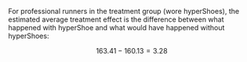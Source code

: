 For professional runners in the treatment group (wore hyperShoes), the estimated average treatment effect is the difference between what happened with hyperShoe and what would have happened without hyperShoes: 

$$163.41 - 160.13 = 3.28$$
